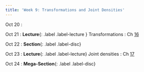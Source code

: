 ```yaml
---
title: 'Week 9: Transformations and Joint Densities'
---
```


Oct 20
: 

Oct 21
: **Lecture**{: .label .label-lecture } Transformations
    : Ch [16](http://prob140.org/textbook/content/Chapter_16/00_Transformations.html)

Oct 22
: **Section**{: .label .label-disc}

Oct 23
: **Lecture**{: .label .label-lecture} Joint densities
    : Ch [17](http://prob140.org/textbook/content/Chapter_17/00_Joint_Densities.html)

Oct 24
: **Mega-Section**{: .label .label-disc}